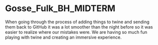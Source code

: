 # Gosse_Fulk_BH_MIDTERM

When going through the process of adding things to twine and sending them back to GitHub it was a lot smoother than the night before so it was easier to realize where our mistakes were. We are having so much fun playing with twine and creating an immersive experience. 
